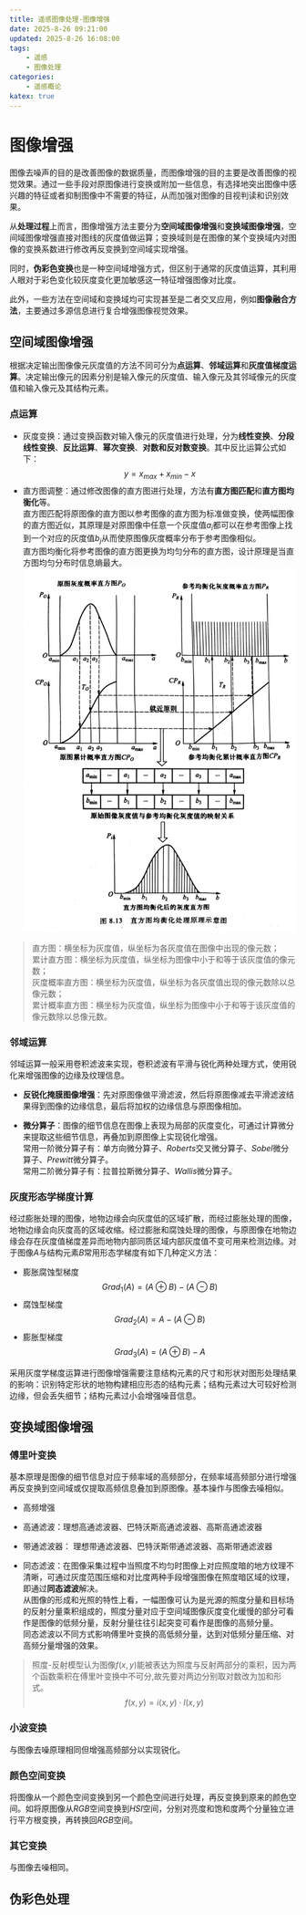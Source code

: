 ```yaml
---
title: 遥感图像处理-图像增强
date: 2025-8-26 09:21:00
updated: 2025-8-26 16:08:00
tags:
    - 遥感
    - 图像处理
categories:
    - 遥感概论
katex: true
---
```


# **图像增强**
图像去噪声的目的是改善图像的数据质量，而图像增强的目的主要是改善图像的视觉效果。通过一些手段对原图像进行变换或附加一些信息，有选择地突出图像中感兴趣的特征或者抑制图像中不需要的特征，从而加强对图像的目视判读和识别效果。   

从**处理过程**上而言，图像增强方法主要分为**空间域图像增强**和**变换域图像增强**，空间域图像增强直接对图线的灰度值做运算；变换域则是在图像的某个变换域内对图像的变换系数进行修改再反变换到空间域实现增强。    

同时，**伪彩色变换**也是一种空间域增强方式，但区别于通常的灰度值运算，其利用人眼对于彩色变化较灰度变化更加敏感这一特征增强图像对比度。     

此外，一些方法在空间域和变换域均可实现甚至是二者交叉应用，例如**图像融合方法**，主要通过多源信息进行复合增强图像视觉效果。    

## **空间域图像增强**
根据决定输出图像像元灰度值的方法不同可分为**点运算**、**邻域运算**和**灰度值梯度运算**。决定输出像元的因素分别是输入像元的灰度值、输入像元及其邻域像元的灰度值和输入像元及其结构元素。    

### **点运算**
* 灰度变换：通过变换函数对输入像元的灰度值进行处理，分为**线性变换**、**分段线性变换**、**反比运算**、**幂次变换**、**对数和反对数变换**。其中反比运算公式如下：   
$$y=x_{max}+x_{min}-x$$
* 直方图调整：通过修改图像的直方图进行处理，方法有**直方图匹配**和**直方图均衡化**等。  
直方图匹配将原图像的直方图以参考图像的直方图为标准做变换，使两幅图像的直方图近似，其原理是对原图像中任意一个灰度值$a_i$都可以在参考图像上找到一个对应的灰度值$b_j$从而使原图像灰度概率分布于参考图像相似。   
直方图均衡化将参考图像的直方图更换为均匀分布的直方图，设计原理是当直方图均匀分布时信息熵最大。        
![图片1](https://github.com/NanCheng112/NanCheng112.github.io/blob/hexo/source/_posts/remote_sensing/pic_pro-7.jpg?raw=true)           

> 直方图：横坐标为灰度值，纵坐标为各灰度值在图像中出现的像元数；   
累计直方图：横坐标为灰度值，纵坐标为图像中小于和等于该灰度值的像元数；   
灰度概率直方图：横坐标为灰度值，纵坐标为各灰度值出现的像元数除以总像元数；    
累计概率直方图：横坐标为灰度值，纵坐标为图像中小于和等于该灰度值的像元数除以总像元数。

### **邻域运算**
邻域运算一般采用卷积滤波来实现，卷积滤波有平滑与锐化两种处理方式，使用锐化来增强图像的边缘及纹理信息。
* **反锐化掩膜图像增强**：先对原图像做平滑滤波，然后将原图像减去平滑滤波结果得到图像的边缘信息，最后将加权的边缘信息与原图像相加。   

* **微分算子**：图像的细节信息在图像上表现为局部的灰度变化，可通过计算微分来提取这些细节信息，再叠加到原图像上实现锐化增强。   
常用一阶微分算子有：单方向微分算子、$Roberts$交叉微分算子、$Sobel$微分算子、$Prewitt$微分算子。   
常用二阶微分算子有：拉普拉斯微分算子、$Wallis$微分算子。


### **灰度形态学梯度计算**
经过膨胀处理的图像，地物边缘会向灰度低的区域扩散，而经过膨胀处理的图像，地物边缘会向灰度高的区域收缩。经过膨胀和腐蚀处理的图像，与原图像在地物边缘会存在灰度值梯度差异而地物内部同质区域内部灰度值不变可用来检测边缘。对于图像$A$与结构元素$B$常用形态学梯度有如下几种定义方法：   
* 膨胀腐蚀型梯度
$$Grad_1(A)=(A\oplus B)-(A\ominus B)$$
* 腐蚀型梯度
$$Grad_2(A)=A-(A\ominus B)$$
* 膨胀型梯度
$$Grad_3(A)=(A\oplus B)-A$$

采用灰度学梯度运算进行图像增强需要注意结构元素的尺寸和形状对图形处理结果的影响：识别特定形状的地物构建相应形态的结构元素；结构元素过大可较好检测边缘，但会丢失细节；结构元素过小会增强噪音信息。   

## **变换域图像增强**
### **傅里叶变换**
基本原理是图像的细节信息对应于频率域的高频部分，在频率域高频部分进行增强再反变换到空间域或仅提取高频信息叠加到原图像。基本操作与图像去噪相似。
* 高频增强  

* 高通滤波：理想高通滤波器、巴特沃斯高通滤波器、高斯高通滤波器

* 带通滤波器： 理想带通滤波器、巴特沃斯带通滤波器、高斯带通滤波器

* 同态滤波：在图像采集过程中当照度不均匀时图像上对应照度暗的地方纹理不清晰，可通过灰度范围压缩和对比度两种手段增强图像在照度暗区域的纹理，即通过**同态滤波**解决。    
从图像的形成和光照的特性上看，一幅图像可认为是光源的照度分量和目标场的反射分量乘积组成的，照度分量对应于空间域图像灰度变化缓慢的部分可看作是图像的低频分量，反射分量往往引起突变可看作是图像的高频分量。   
同态滤波以不同方式影响傅里叶变换的高低频分量，达到对低频分量压缩、对高频分量增强的效果。
> 照度-反射模型认为图像$f(x,y)$能被表达为照度与反射两部分的乘积，因为两个函数乘积在傅里叶变换中不可分,故先要对两边分别取对数改为加和形式。$$f(x,y)=i(x,y) \cdot l(x,y)$$

### **小波变换**
与图像去噪原理相同但增强高频部分以实现锐化。

### **颜色空间变换**
将图像从一个颜色空间变换到另一个颜色空间进行处理，再反变换到原来的颜色空间。如将原图像从$RGB$空间变换到$HSI$空间，分别对亮度和饱和度两个分量独立进行平方根变换，再转换回$RGB$空间。

### **其它变换**
与图像去噪相同。

## **伪彩色处理**
